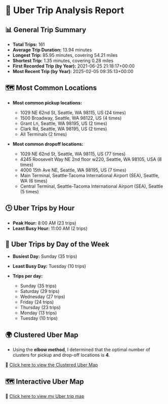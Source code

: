 # 🚖 Uber Trip Analysis Report

## 📊 General Trip Summary

- **Total Trips:** 161
- **Average Trip Duration:** 13.94 minutes
- **Longest Trip:** 85.95 minutes, covering 54.21 miles
- **Shortest Trip:** 1.35 minutes, covering 0.28 miles
- **First Recorded Trip (by Year):** 2021-06-25 21:18:17+00:00
- **Most Recent Trip (by Year):** 2025-02-05 09:35:13+00:00

## 🗺️ Most Common Locations

- **Most common pickup locations:**
  - 1029 NE 62nd St, Seattle, WA 98115, US (24 times)
  - 1500 Broadway, Seattle, WA 98122, US (4 times)
  - Grant Ln, Seattle, WA 98195, US (2 times)
  - Clark Rd, Seattle, WA 98195, US (2 times)
  - All Terminals (2 times)

- **Most common dropoff locations:**
  - 1029 NE 62nd St, Seattle, WA 98115, US (77 times)
  - 4245 Roosevelt Way NE 2nd floor w220, Seattle, WA 98105, USA (8 times)
  - 4000 15th Ave NE, Seattle, WA 98195, US (7 times)
  - Main Terminal, Seattle-Tacoma International Airport (SEA), Seattle, WA (6 times)
  - Central Terminal, Seattle-Tacoma International Airport (SEA), Seattle (5 times)
## 🕒 Uber Trips by Hour

- **Peak Hour:** 8:00 AM (23 trips)
- **Least Busy Hour:** 11:00 AM (2 trips)

## 📅 Uber Trips by Day of the Week

- **Busiest Day:** Sunday (35 trips)
- **Least Busy Day:** Tuesday (10 trips)

- **Trips per day:**
  - Sunday (35 trips)
  - Saturday (29 trips)
  - Wednesday (27 trips)
  - Friday (24 trips)
  - Thursday (23 trips)
  - Monday (13 trips)
  - Tuesday (10 trips)

## 🌍 Clustered Uber Map

- Using the **elbow method**, I determined that the optimal number of clusters for pickup and drop-off locations is **4**.

🔗 [Click here to view the Clustered Uber Map](https://paulgarces.github.io/MyUberData/uber_clusters_map.html)

## 🗺️ Interactive Uber Map

🔗 [Click here to view my Uber trip map](https://paulgarces.github.io/MyUberData/myubermap.html)


